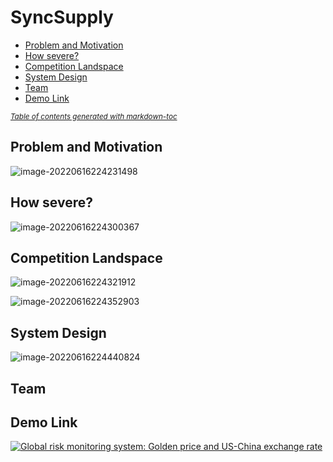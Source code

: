 # SyncSupply 
- [Problem and Motivation](#problem-and-motivation)
- [How severe?](#how-severe-)
- [Competition Landspace](#competition-landspace)
- [System Design](#system-design)
- [Team](#team)
- [Demo Link](#demo-link)

<small><i><a href='http://ecotrust-canada.github.io/markdown-toc/'>Table of contents generated with markdown-toc</a></i></small>


## Problem and Motivation

![image-20220616224231498](https://asdsadsadsad.oss-cn-beijing.aliyuncs.com/image-20220616224231498.png)



## How severe?

![image-20220616224300367](https://asdsadsadsad.oss-cn-beijing.aliyuncs.com/image-20220616224300367.png)

## Competition Landspace

![image-20220616224321912](https://asdsadsadsad.oss-cn-beijing.aliyuncs.com/image-20220616224321912.png)

![image-20220616224352903](https://asdsadsadsad.oss-cn-beijing.aliyuncs.com/image-20220616224352903.png)

## System Design

![image-20220616224440824](https://asdsadsadsad.oss-cn-beijing.aliyuncs.com/image-20220616224440824.png)

## Team



## Demo Link

[![Global risk monitoring system: Golden price and US-China exchange rate](https://asdsadsadsad.oss-cn-beijing.aliyuncs.com/image-20220616224640456.png)](https://www.youtube.com/watch?v=2NBC5_fMKBE&list=PLl7A_M-X_xV-yAD5uHk82wlaTj2YVKnHa)
